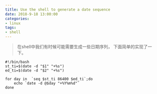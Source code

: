 ```yaml
---
title: Use the shell to generate a date sequence
date: 2018-9-18 13:00:00
categories:
- linux
tags:
- shell
---
```


> 在shell中我们有时候可能需要生成一些日期序列， 下面简单的实现了一下。

<!-- more -->

```shell
#!/bin/bash
st_ti=$(date -d "$1" "+%s")
ed_ti=$(date -d "$2" "+%s")

for day in  `seq $st_ti 86400 $ed_ti`;do
    echo `date -d @$day "+%Y%m%d"`
done
```
